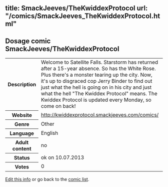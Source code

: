 title: SmackJeeves/TheKwiddexProtocol
url: "/comics/SmackJeeves_TheKwiddexProtocol.html"
---
Dosage comic SmackJeeves/TheKwiddexProtocol
-----------------------------------------

<p id="msg"></p>
<script type="text/javascript">
if (window.location.search === '?edit_info_mail=sent_ok') {
  var elem = document.getElementById("msg");
  elem.innerHTML = 'Edited information sucessfully sent for review, which is usually done daily. Thanks!';
  elem.className = 'ok';
}
</script>
<table class="comicinfo">
<tr>
<th>Description</th><td>Welcome to Satellite Falls. Starstorm has returned after a 15-year absence. So has the White Rose. Plus there's a monster tearing up the city. Now, it's up to disgraced cop Jerry Binder to find out just what the hell is going on in his city and just what the hell &quot;The Kwiddex Protocol&quot; means. The Kwiddex Protocol is updated every Monday, so come on back!</td>
</tr>
<tr>
<th>Website</th><td><a href="http://kwiddexprotocol.smackjeeves.com/comics/">http://kwiddexprotocol.smackjeeves.com/comics/</a></td>
</tr>
<tr>
<th>Genre</th><td>Other</td>
</tr>
<tr>
<th>Language</th><td>English</td>
</tr>
<tr>
<th>Adult content</th><td>no</td>
</tr>
<tr>
<th>Status</th><td>ok on 10.07.2013</td>
</tr>
<tr>
<th>Votes</th><td>0</td>
</tr>
</table>

[Edit this info](SmackJeeves_TheKwiddexProtocol_edit.html) or go back to the [comic list](../comic-index.html).
